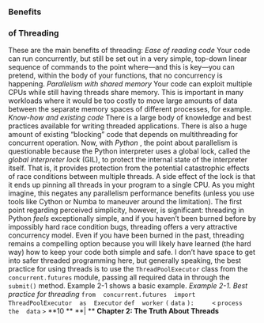 ### Benefits
 ###  of Threading
 These are the main benefits of threading: *Ease of reading code* Your code can run concurrently, but still be set out in a very simple, top-down linear sequence of commands to the point where—and this is key—you can pretend, within the body of your functions, that no concurrency is happening. *Parallelism with shared memory* Your code can exploit multiple CPUs while still having threads share memory. This is important in many workloads where it would be too costly to move large amounts of data between the separate memory spaces of different processes, for example. *Know-how and existing code* There is a large body of knowledge and best practices available for writing threaded applications. There is also a huge amount of existing “blocking” code that depends on multithreading for concurrent operation. Now, with  *Python* , the point about parallelism is questionable because the Python interpreter uses a global lock, called the  *global interpreter lock*  (GIL), to protect the internal state of the interpreter itself. That is, it provides protection from the potential catastrophic effects of race conditions between multiple threads. A side effect of the lock is that it ends up pinning all threads in your program to a single CPU. As you might imagine, this negates any parallelism performance benefits (unless you use tools like Cython or Numba to maneuver around the limitation). The first point regarding perceived simplicity, however, is significant: threading in Python  *feels*  exceptionally simple, and if you haven’t been burned before by impossibly hard race condition bugs, threading offers a very attractive concurrency model. Even if you have been burned in the past, threading remains a compelling option because you will likely have learned (the hard way) how to keep your code both simple and safe. I don’t have space to get into safer threaded programming here, but generally speaking, the best practice for using threads is to use the  `ThreadPoolExecutor`  class from the  `concurrent.futures`  module, passing all required data in through the  `submit()` method.  Example 2-1  shows a basic example. *Example 2-1. Best practice for threading* `from` ` ` `concurrent.futures` ` ` `import` ` ` `ThreadPoolExecutor` ` ` `as` ` ` `Executor` `def` ` ` `worker` `(` `data` `):` `    ` `<` `process` ` ` `the` ` ` `data` `>` **10 ** **| ** **Chapter 2: The Truth About Threads**